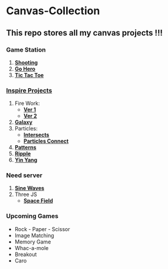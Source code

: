# Canvas-Collection

## This repo stores all my canvas projects !!!

### Game Station

1.  [**Shooting**](./GameStation/Shooting)
2.  [**Go Hero**](./GameStation/GoHero)
3.  [**Tic Tac Toe**](./GameStation/TicTacToe)

### [**Inspire Projects**](./Inspire/)

1.  Fire Work:
    -   [**Ver 1**](./Inspire/Fireworks/Ver1)
    -   [**Ver 2**](./Inspire/Fireworks/Ver2)
2.  [**Galaxy**](./Inspire/Galaxy)
3.  Particles:
    -   [**Intersects**](./Inspire/Particles/Particles1)
    -   [**Particles Connect**](./Inspire/Particles/Particles2)
4.  [**Patterns**](./Inspire/Patterns)
5.  [**Ripple**](./Inspire/Ripple)
6.  [**Yin Yang**](./Inspire/YinYang)

### Need server

1. [**Sine Waves**](./Inspire/SineWaves)
2. Three JS
    - [**Space Field**](./Inspire/ThreeJS/SpaceField/)

### Upcoming Games

-   Rock - Paper - Scissor
-   Image Matching
-   Memory Game
-   Whac-a-mole
-   Breakout
-   Caro
